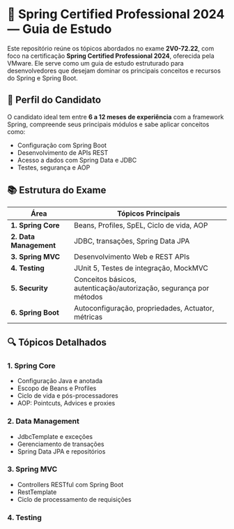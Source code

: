 # 🌱 Spring Certified Professional 2024 — Guia de Estudo

Este repositório reúne os tópicos abordados no exame **2V0-72.22**, com foco na certificação **Spring Certified Professional 2024**, oferecida pela VMware. Ele serve como um guia de estudo estruturado para desenvolvedores que desejam dominar os principais conceitos e recursos do Spring e Spring Boot.

## 🧠 Perfil do Candidato

O candidato ideal tem entre **6 a 12 meses de experiência** com a framework Spring, compreende seus principais módulos e sabe aplicar conceitos como:

- Configuração com Spring Boot
- Desenvolvimento de APIs REST
- Acesso a dados com Spring Data e JDBC
- Testes, segurança e AOP

## 📚 Estrutura do Exame

| Área | Tópicos Principais |
|------|--------------------|
| **1. Spring Core** | Beans, Profiles, SpEL, Ciclo de vida, AOP |
| **2. Data Management** | JDBC, transações, Spring Data JPA |
| **3. Spring MVC** | Desenvolvimento Web e REST APIs |
| **4. Testing** | JUnit 5, Testes de integração, MockMVC |
| **5. Security** | Conceitos básicos, autenticação/autorização, segurança por métodos |
| **6. Spring Boot** | Autoconfiguração, propriedades, Actuator, métricas |

## 🔍 Tópicos Detalhados

### 1. Spring Core

- Configuração Java e anotada
- Escopo de Beans e Profiles
- Ciclo de vida e pós-processadores
- AOP: Pointcuts, Advices e proxies

### 2. Data Management

- JdbcTemplate e exceções
- Gerenciamento de transações
- Spring Data JPA e repositórios

### 3. Spring MVC

- Controllers RESTful com Spring Boot
- RestTemplate
- Ciclo de processamento de requisições

### 4. Testing


